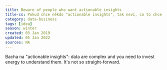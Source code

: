 ```yaml
---
title: Beware of people who want actionable insights
title-cs: Pokud chce někdo "actionable insights", tak neví, co to chce
category: data-business
tags: [idea]
season: winter
created: 03 Jan 2019
updated: 05 Jan 2022
sources: NA
---
```


Bacha na "actionable insights": data are complex and you need to invest energy to understand them. It's not so straight-forward.